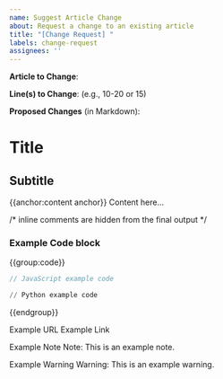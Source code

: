 ```yaml
---
name: Suggest Article Change
about: Request a change to an existing article
title: "[Change Request] "
labels: change-request
assignees: ''
---
```


**Article to Change**: 

**Line(s) to Change**: (e.g., 10-20 or 15)

**Proposed Changes** (in Markdown):

# Title

## Subtitle

{{anchor:content anchor}}
Content here...

/* 
inline comments are hidden from the final output 
*/

### Example Code block

{{group:code}}
```js
// JavaScript example code
```
```py
// Python example code
```
{{endgroup}}

Example URL
Example Link

Example Note
Note: This is an example note.

Example Warning
Warning: This is an example warning.
